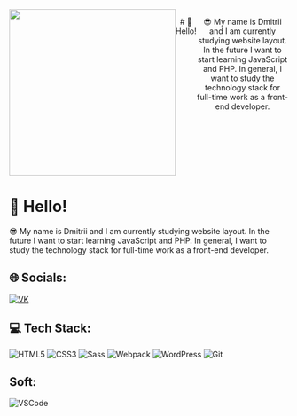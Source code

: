 <div id="header" align="center">
<img src="https://cdn.dribbble.com/users/1187836/screenshots/6539429/programer.gif" width="300"/>
<p># 👋 Hello!

😎 My name is Dmitrii and I am currently studying website layout. In the future I want to start learning JavaScript and PHP. In general, I want to study the technology stack for full-time work as a front-end developer.</p>
</div>
<style>
#header {
  display:flex;
  
}
</style>
# 👋 Hello!

😎 My name is Dmitrii and I am currently studying website layout. In the future I want to start learning JavaScript and PHP. In general, I want to study the technology stack for full-time work as a front-end developer.

## 🌐 Socials:

[![VK](https://img.shields.io/badge/VK-%231DA1F2.svg?logo=VK&logoColor=white)](https://vk.com/grema)

## 💻 Tech Stack:

![HTML5](https://img.shields.io/badge/html5-%23E34F26.svg?style=for-the-badge&logo=html5&logoColor=white) ![CSS3](https://img.shields.io/badge/css3-%231572B6.svg?style=for-the-badge&logo=css3&logoColor=white) ![Sass](https://img.shields.io/badge/Sass-CC6699?style=for-the-badge&logo=sass&logoColor=white) ![Webpack](https://img.shields.io/badge/webpack-%238DD6F9.svg?style=for-the-badge&logo=webpack&logoColor=black) ![WordPress](https://img.shields.io/badge/Wordpress-21759B?style=for-the-badge&logo=wordpress&logoColor=white) ![Git](https://img.shields.io/badge/Git-F05032?style=for-the-badge&logo=git&logoColor=white)

## Soft:
![VSCode](https://img.shields.io/badge/VS_Code-0078D4?style=for-the-badge&logo=visual%20studio%20code&logoColor=white)

